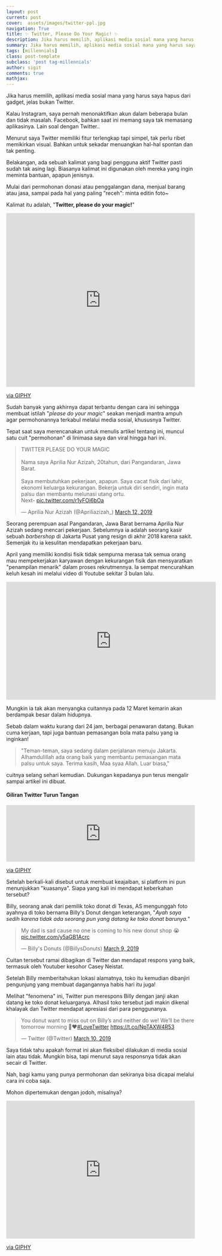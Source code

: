 ```yaml
---
layout: post
current: post
cover:  assets/images/twitter-ppl.jpg
navigation: True
title: ✨ Twitter, Please Do Your Magic! ✨
description: Jika harus memilih, aplikasi media sosial mana yang harus saya hapus dari gadget, jelas bukan Twitter. Kalau Instagram, saya pernah menonaktifkan akun dalam beberapa bulan dan tidak masalah.
summary: Jika harus memilih, aplikasi media sosial mana yang harus saya hapus dari gadget, jelas bukan Twitter. Kalau Instagram, saya pernah menonaktifkan akun dalam beberapa bulan dan tidak masalah.
tags: [millennials]
class: post-template
subclass: 'post tag-millennials'
author: sigit
comments: true
mathjax:
---
```


Jika harus memilih, aplikasi media sosial mana yang harus saya hapus dari gadget, jelas bukan Twitter.

Kalau Instagram, saya pernah menonaktifkan akun dalam beberapa bulan dan tidak masalah. Facebook, bahkan saat ini memang saya tak memasang aplikasinya. Lain soal dengan Twitter..

Menurut saya Twitter memiliki fitur terlengkap tapi simpel, tak perlu ribet memikirkan visual. Bahkan untuk sekadar menuangkan hal-hal spontan dan tak penting.

Belakangan, ada sebuah kalimat yang bagi pengguna aktif Twitter pasti sudah tak asing lagi. Biasanya kalimat ini digunakan oleh mereka yang ingin meminta bantuan, apapun jenisnya.

Mulai dari permohonan donasi atau penggalangan dana, menjual barang atau jasa, sampai pada hal yang paling "receh": minta editin foto~

Kalimat itu adalah, "**Twitter, please do your magic!**"

<div style="width:100%;height:0;padding-bottom:92%;position:relative;"><iframe src="https://giphy.com/embed/12NUbkX6p4xOO4" width="100%" height="100%" style="position:absolute" frameBorder="0" class="giphy-embed" allowFullScreen></iframe></div><p><a href="https://giphy.com/gifs/shia-labeouf-12NUbkX6p4xOO4">via GIPHY</a></p>

Sudah banyak yang akhirnya dapat terbantu dengan cara ini sehingga membuat istilah "*please do your magic*" seakan menjadi mantra ampuh agar permohonannya terkabul melalui media sosial, khususnya Twitter.

Tepat saat saya merencanakan untuk menulis artikel tentang ini, muncul satu cuit "permohonan" di linimasa saya dan viral hingga hari ini.

<blockquote class="twitter-tweet" data-theme="light" data-link-color="#000000"><p lang="in" dir="ltr">TWITTER PLEASE DO YOUR MAGIC<br><br>Nama saya Aprilia Nur Azizah, 20tahun, dari Pangandaran, Jawa Barat.<br><br>Saya membutuhkan pekerjaan, apapun. Saya cacat fisik dari lahir, ekonomi keluarga kekurangan. Bekerja untuk diri sendiri, ingin mata palsu dan membantu melunasi utang ortu.<br>Next- <a href="https://t.co/r1yFOi6bOa">pic.twitter.com/r1yFOi6bOa</a></p>&mdash; Aprilia Nur Azizah (@Apriliazizah_) <a href="https://twitter.com/Apriliazizah_/status/1105328669554225153?ref_src=twsrc%5Etfw">March 12, 2019</a></blockquote> <script async src="https://platform.twitter.com/widgets.js" charset="utf-8"></script>

Seorang perempuan asal Pangandaran, Jawa Barat bernama Aprilia Nur Azizah sedang mencari pekerjaan. Sebelumnya ia adalah seorang kasir sebuah *barbershop* di Jakarta Pusat yang resign di akhir 2018 karena sakit. Semenjak itu ia kesulitan mendapatkan pekerjaan baru.

April yang memiliki kondisi fisik tidak sempurna merasa tak semua orang mau mempekerjakan karyawan dengan kekurangan fisik dan mensyaratkan "penampilan menarik" dalam proses rekrutmennya. Ia sempat mencurahkan keluh kesah ini melalui video di Youtube sekitar 3 bulan lalu.

<iframe width="560" height="315" src="https://www.youtube.com/embed/-7nVxaQ_fsA" frameborder="0" allow="accelerometer; autoplay; encrypted-media; gyroscope; picture-in-picture" allowfullscreen></iframe>

Mungkin ia tak akan menyangka cuitannya pada 12 Maret kemarin akan berdampak besar dalam hidupnya.

Sebab dalam waktu kurang dari 24 jam, berbagai penawaran datang. Bukan cuma kerjaan, tapi juga bantuan pemasangan bola mata palsu yang ia inginkan!

> "Teman-teman, saya sedang dalam perjalanan menuju Jakarta. Alhamdulillah ada orang baik yang membantu pemasangan mata palsu untuk saya. Terima kasih, Maa syaa Allah. Luar biasa,"

cuitnya selang sehari kemudian. Dukungan kepadanya pun terus mengalir sampai artikel ini dibuat.

#### Giliran Twitter Turun Tangan

<div style="width:100%;height:0;padding-bottom:30%;position:relative;"><iframe src="https://giphy.com/embed/k4ZItrTKDPnSU" width="100%" height="100%" style="position:absolute" frameBorder="0" class="giphy-embed" allowFullScreen></iframe></div><p><a href="https://giphy.com/gifs/twitter-animation-k4ZItrTKDPnSU">via GIPHY</a></p>

Setelah berkali-kali disebut untuk membuat keajaiban, si platform ini pun menunjukkan "kuasanya". Siapa yang kali ini mendapat keberkahan tersebut?

Billy, seorang anak dari pemilik toko donat di Texas, AS mengunggah foto ayahnya di toko bernama Billy's Donut dengan keterangan, "*Ayah saya sedih karena tidak ada seorang pun yang datang ke toko donat barunya.*"

<blockquote class="twitter-tweet"><p lang="en" dir="ltr">My dad is sad cause no one is coming to his new donut shop 😭 <a href="https://t.co/y5aGB1Acrc">pic.twitter.com/y5aGB1Acrc</a></p>&mdash; Billy&#39;s Donuts (@BillysDonuts) <a href="https://twitter.com/BillysDonuts/status/1104473014291185665?ref_src=twsrc%5Etfw">March 9, 2019</a></blockquote> <script async src="https://platform.twitter.com/widgets.js" charset="utf-8"></script>

Cuitan tersebut ramai dibagikan di Twitter dan mendapat respons yang baik, termasuk oleh Youtuber kesohor Casey Neistat.

Setelah Billy memberitahukan lokasi alamatnya, toko itu kemudian dibanjiri pengunjung yang membuat dagangannya habis hari itu juga!

Melihat "fenomena" ini, Twitter pun merespons Billy dengan janji akan datang ke toko donat keluarganya. Alhasil toko tersebut jadi makin dikenal khalayak dan Twitter mendapat apresiasi dari para penggunanya.

<blockquote class="twitter-tweet"><p lang="en" dir="ltr">You donut want to miss out on Billy’s and neither do we! We’ll be there tomorrow morning 🍩♥️<a href="https://twitter.com/hashtag/LoveTwitter?src=hash&amp;ref_src=twsrc%5Etfw">#LoveTwitter</a> <a href="https://t.co/NpTAXW4R53">https://t.co/NpTAXW4R53</a></p>&mdash; Twitter (@Twitter) <a href="https://twitter.com/Twitter/status/1104849491776233481?ref_src=twsrc%5Etfw">March 10, 2019</a></blockquote> <script async src="https://platform.twitter.com/widgets.js" charset="utf-8"></script>

Saya tidak tahu apakah format ini akan fleksibel dilakukan di media sosial lain atau tidak. Mungkin bisa, tapi menurut saya responsnya tidak akan secair di Twitter.

Nah, bagi kamu yang punya permohonan dan sekiranya bisa dicapai melalui cara ini coba saja.

Mohon dipertemukan dengan jodoh, misalnya?

<div style="width:100%;height:0;padding-bottom:73%;position:relative;"><iframe src="https://giphy.com/embed/3JLobBZz6lcUE" width="100%" height="100%" style="position:absolute" frameBorder="0" class="giphy-embed" allowFullScreen></iframe></div><p><a href="https://giphy.com/gifs/homer-simpson-flirting-the-simpsons-3JLobBZz6lcUE">via GIPHY</a></p>